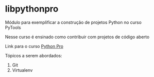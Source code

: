 # libpythonpro
Módulo para exemplificar a construção de projetos Python no curso PyTools

Nesse curso é ensinado como contribuir com projetos de código aberto 

Link para o curso [Python Pro](https://pythonpro.com.br/)

Tópicos a serem abordados:
 1. Git
 2. Virtualenv